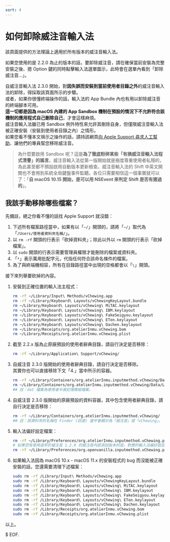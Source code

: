 ```yaml
---
sort: 4
---
```

# 如何卸除威注音輸入法

該頁面提供的方法理論上適用於所有版本的威注音輸入法。

如果您使用的是 2.2.0 為止的版本的話，要卸除威注音，請在確保當前安裝為完整安裝之後、摁 Option 鍵的同時點擊輸入法選單圖示，此時會在選單內看到「卸除威注音…」。

自威注音輸入法 2.3.0 開始，對**因失誤而安裝到當前使用者目錄之外**的威注音輸入法的卸除，得採取該頁面所示的步驟。<br />
或者，如果你很懂終端操作的話，輸入法的 App Bundle 內也有用以卸除威注音的終端腳本可用。<br />
**這一切都是因為 macOS 內建的 App Sandbox 機制在預設的情況下不允許符合該機制的應用程式自己刪除自己**，才會這樣麻煩。<br />
威注音輸入法雖已用 Sandbox 例外特性來允許其刪除自身，但僅限威注音輸入法被正確安裝（安裝到使用者目錄之內）之情形。<br />
如果您看不懂本文瑣示之操作的話，請持該網頁[向 Apple Support 尋求人工幫助](https://support.apple.com/zh-tw)、讓他們的專員幫您移除威注音。

> 為什麼要啟用 Sandbox 呢？這是**為了徹底粉碎某些「有損威注音輸入法程式清譽」的謠言**。威注音輸入法從第一版開始就是極度尊重使用者私隱的，為此甚至都不預設啟用自動版本更新檢查。威注音輸入法的 Shift 中英文開關也不會用到系統全局鍵盤事件監聽。各位只需要相信這一個事實就可以了：「**自 macOS 10.15 開始，是可以用 NSEvent 來判定 Shift 是否有摁過的**」。

## 我該手動移除哪些檔案？

先備註，總之你看不懂的話找 Apple Support 就沒錯：

1. 下述所有檔案路徑當中，如果有以「`~/`」開頭的，請將「`~/`」取代為「`/Users/使用者資料夾名稱/`」。
2. 以 `rm -rf` 開頭的行表示「砍掉資料夾」；除此以外以 `rm` 開頭的行表示「砍掉檔案」。
3. 以 `sudo` 開頭的行表示需要管理員權限才能刪除的檔案或資料夾。
4. 「`*`」表示萬用批配字元，代指任何符合該命名條件的檔案。
5. 為了與終端機相容，所有在目錄路徑當中出現的空格都會以「`\`」開頭。

接下來列舉要砍掉的內容。

1. 安裝到正確位置的輸入法主程式：
	```sh
	rm -rf ~/Library/Input\ Methods/vChewing.app
	rm -rf ~/Library/Keyboard\ Layouts/vChewingKeyLayout.bundle
	rm ~/Library/Keyboard\ Layouts/vChewing\ MiTAC.keylayout
	rm ~/Library/Keyboard\ Layouts/vChewing\ IBM.keylayout
	rm ~/Library/Keyboard\ Layouts/vChewing\ FakeSeigyou.keylayout
	rm ~/Library/Keyboard\ Layouts/vChewing\ ETen.keylayout
	rm ~/Library/Keyboard\ Layouts/vChewing\ Dachen.keylayout
	rm ~/Library/Receipts/org.atelierInmu.vChewing.bom
	rm ~/Library/Receipts/org.atelierInmu.vChewing.plist
	```

2. 截至 2.2.x 版為止原廠預設的使用者辭典目錄，請自行決定是否移除：
	```sh
	rm -rf ~/Library/Application\ Support/vChewing/
	```

3. 自威注音 2.3.0 版開始的使用者辭典目錄，請自行決定是否移除。<br />其實你也可以直接移除下文「4.」當中所示的容器。
	```sh
	rm -rf ~/Library/Containers/org.atelierInmu.inputmethod.vChewing/Data/Library/Application\ Support/vChewing/
	rm ~/Library/Containers/org.atelierInmu.inputmethod.vChewing/Data/Library/Application\ Support/vChewing_*.dat
	## 註：dat 檔案為使用者半衰記憶模組檔案。
	``` 

4. 自威注音 2.3.0 版開始的原廠預設的資料容器，其中包含使用者辭典目錄，請自行決定是否移除：
	```sh
	rm -rf ~/Library/Containers/org.atelierInmu.inputmethod.vChewing/
	## 註：該資料夾的名稱在 Finder (訪達) 當中會顯示為「威注音」或「vChewing」。
	``` 

5. 輸入法偏好設定檔案：
	```sh
	rm -rf ~/Library/Preferences/org.atelierInmu.inputmethod.vChewing.plist
	# 如果您有使用過早於威注音 1.2.0 的威注音內部測試版本的話，對應的輸入法偏好設定檔案：
	rm -rf ~/Library/Preferences/org.openvanilla.inputmethod.vChewing.plist
	```

6. 如果輸入法因為 macOS 10.x - macOS 11.x 的安裝程式的 bug 而沒能被正確安裝的話，您還需要清理下述檔案：
	```sh
	sudo rm -rf /Library/Input\ Methods/vChewing.app
	sudo rm -rf /Library/Keyboard\ Layouts/vChewingKeyLayout.bundle
	sudo rm -rf /Library/Keyboard\ Layouts/vChewing\ MiTAC.keylayout
	sudo rm -rf /Library/Keyboard\ Layouts/vChewing\ IBM.keylayout
	sudo rm -rf /Library/Keyboard\ Layouts/vChewing\ FakeSeigyou.keylayout
	sudo rm -rf /Library/Keyboard\ Layouts/vChewing\ ETen.keylayout
	sudo rm -rf /Library/Keyboard\ Layouts/vChewing\ Dachen.keylayout
	sudo rm -rf /Library/Receipts/org.atelierInmu.vChewing.bom
	sudo rm -rf /Library/Receipts/org.atelierInmu.vChewing.plist
	```

以上。

$ EOF.